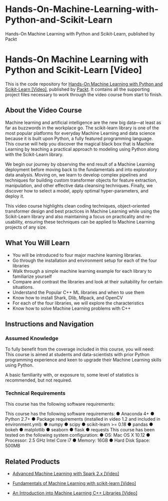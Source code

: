 # Hands-On-Machine-Learning-with-Python-and-Scikit-Learn
Hands-On Machine Learning with Python and Scikit-Learn, published by Packt
# Hands-On Machine Learning with Python and Scikit-Learn [Video]
This is the code repository for [Hands-On Machine Learning with Python and Scikit-Learn [Video]](https://www.packtpub.com/big-data-and-business-intelligence/hands-machine-learning-python-and-scikit-learn-video?utm_source=github&utm_medium=repository&utm_campaign=9781788991056), published by [Packt](https://www.packtpub.com/?utm_source=github). It contains all the supporting project files necessary to work through the video course from start to finish.
## About the Video Course
Machine learning and artificial intelligence are the new big data—at least as far as buzzwords in the workplace go. The scikit-learn library is one of the most popular platforms for everyday Machine Learning and data science because it is built upon Python, a fully featured programming language. This course will help you discover the magical black box that is Machine Learning by teaching a practical approach to modeling using Python along with the Scikit-Learn library.

We begin our journey by observing the end result of a Machine Learning deployment before moving back to the fundamentals and into exploratory data analysis. Moving on, we learn to develop complex pipelines and techniques for building custom transformer objects for feature extraction, manipulation, and other effective data cleansing techniques. Finally, we discover how to select a model, apply optimal hyper-parameters, and deploy it.

This video course highlights clean coding techniques, object-oriented transformer design and best practices in Machine Learning while using the Scikit-Learn library and also maintaining a focus on practicality and re-usability, ensuring these techniques can be applied to Machine Learning projects of any size.

<H2>What You Will Learn</H2>
<DIV class=book-info-will-learn-text>
<UL>
<LI>You will be introduced to four major machine learning libraries. 
<LI>Go through the installation and environment setup for each of the four libraries 
<LI>Walk through a simple machine learning example for each library to familiarize yourself 
<LI>Compare and contrast the libraries and look at their suitability for certain situations. 
<LI>Understand the Popular C++ ML libraries and when to use them 
<LI>Know how to install Shark, Dlib, Mlpack, and OpenCV 
<LI>For each of the four libraries, we will explore the characteristics 
<LI>Know how to solve Machine Learning problems with C++ </LI></UL></DIV>

## Instructions and Navigation
### Assumed Knowledge
To fully benefit from the coverage included in this course, you will need:<br/>
This course is aimed at students and data-scientists with prior Python programming experience and keen to upgrade their Machine Learning skills using Python.

A basic familiarity with, or exposure to, some level of statistics is recommended, but not required.
### Technical Requirements
This course has the following software requirements:<br/>

This course has the following software requirements:
●	Anaconda 4+
●	Python 2.7+
●	Package requirements (installed in video 1.2 and included in environment.yml):
●	numpy
●	scipy
●	scikit-learn >= 0.18
●	pandas
●	bokeh
●	matplotlib
●	seaborn
●	flask
●	requests
This course has been tested on the following system configuration:
●	OS: Mac OS X 10.12
●	Processor: 2.5 GHz Intel Core i7
●	Memory: 16GB
●	Hard Disk Space: 500MB



## Related Products
* [Advanced Machine Learning with Spark 2.x [Video]](https://www.packtpub.com/big-data-and-business-intelligence/advanced-machine-learning-spark-2x-video?utm_source=github&utm_medium=repository&utm_campaign=9781788628242)

* [Fundamentals of Machine Learning with scikit-learn [Video]](https://www.packtpub.com/big-data-and-business-intelligence/fundamentals-machine-learning-scikit-learn-video?utm_source=github&utm_medium=repository&utm_campaign=9781789134377)

* [An Introduction into Machine Learning C++ Libraries [Video]](https://www.packtpub.com/big-data-and-business-intelligence/introduction-machine-learning-c-libraries-video?utm_source=github&utm_medium=repository&utm_campaign=9781788477956)

